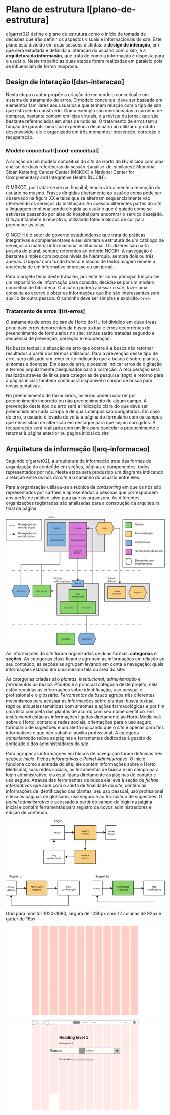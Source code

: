 # Plano de estrutura l[plano-de-estrutura]

c[garret02] define o plano de estrutura como o início da tomada de decisões que irão definir os aspectos visuais e informacionais do _site_. Este plano está dividido em duas sessões distintas: o **design de interação**, em que será estudada e definida a interação do usuário com o _site_, e a **arquitetura da informação**, que trata de como a informação é disposta para o usuário. Neste trabalho as duas etapas foram realizadas em paralelo pois se influenciam de forma recíproca.

## Design de interação l[dsn-interacao]

Nesta etapa o autor propõe a criação de um modelo conceitual e um sistema de tratamento de erros. O modelo conceitual deve ser baseado em elementos familiares aos usuários e que tenham relação com o tipo de _site_ que está sendo construído. Como exemplo são mencionados o carrinho de compras, bastante comum em lojas virtuais, e a revista ou jornal, que são bastante referenciados em sites de notícias. O tratamento de erros tem a função de garantir uma boa experiência de usuário ao utilizar o produto desenvolvido, ele é organizado em três momentos: prevenção, correção e recuperação.

### Modelo conceitual l[mod-conceitual]

A criação de um modelo conceitual do _site_ do Horto do HU iniciou com uma análise de duas referências da sessão r[analise-de-similares]: Memorial Sloan Kettering Cancer Center (MSKCC) e National Center for Complementary and Integrative Health (NCCIH).

O MSKCC, por tratar-se de um hospital, emula virtualmente a recepção do usuário no mesmo. Frases dirigidas diretamente ao usuário como pode ser observado na figura XX e telas que se alternam sequencialmente vão oferecendo os serviços da instituição. Ao acessar diferentes partes do _site_ a linguagem continua sendo dirigida ao usuário que é guiado como se estivesse passando por alas do hospital para encontrar o serviço desejado. O _layout_ também é receptivo, utilizando fotos e blocos de cor para preencher as telas.

O NCCIH é o setor do governo estadunidense que trata de práticas integrativas e complementares e seu _site_ tem a estrutura de um catálogo de serviços ou material informacional institucional. Os dizeres são na 1a pessoa do plural, sempre referentes ao próprio NCCIH. A navegação é bastante simples com poucos níveis de hierarquia, sempre dois ou três apenas. O _layout_ com fundo branco e blocos de texto/imagem remete à aparência de um informativo impresso ou um jornal.

Para o projeto tema deste trabalho, por este ter como principal função ser um repositório de informação para consulta, decidiu-se por um modelo conceitual de biblioteca. O usuário poderá acessar o _site_, fazer uma consulta ao acervo e obter as informações que lhe são interessantes sem auxílio de outra pessoa. O caminho deve ser simples e explícito.<++> 

### Tratamento de erros l[trt-erros]

O tratamento de erros do _site_ do Horto do HU foi dividido em duas áreas principais: erros decorrentes da busca textual e erros decorrentes do preenchimento de formulários no site; ambas serão tratadas segundo a sequência de prevenção, correção e recuperação.

Na busca textual, a situação de erro que ocorre é a busca não retornar resultados a partir dos termos utilizados. Para a prevenção desse tipo de erro, será utilizado um texto curto indicando que a busca é sobre plantas, sintomas e doenças. Em caso de erro, é possível indicar erros de digitação e termos popularmente pesquisados para a correção. A recuperação será realizada através de links para categorias de pesquisa (_tags_) e retorno para a página inicial; também continuará disponível o campo de busca para novas tentativas.

No preenchimento de formulários, os erros podem ocorrer por preenchimento incorreto ou não preenchimento de algum campo. A prevenção deste tipo de erro será a indicação clara do que deve ser preenchido em cada campo e de quais campos são obrigatórios. Em caso de erro, o usuário é levado de volta à página do formulário com os campos que necessitam de alteração em destaque para que sejam corrigidos. A recuperação será realizada com um link para cancelar o preenchimento e retornar à página anterior ou página inicial do _site_

## Arquitetura da informação l[arq-informacao]

Segundo c[garret02], a arquitetura da informação trata das formas de organização do conteúdo em seções, páginas e componentes, todos representados por nós. Nesta etapa será produzido um diagrama indicando a relação entre os nós do _site_ e o caminho do usuário entre eles. 

Para a organização utilizou-se a técnica de _cardsorting_ em que os nós são representados por cartões e apresentados a pessoas que correspondem aos perfis de público-alvo para que os organizem. As diferentes organizações registradas são analisadas para a construção da arquitetura final da página.

![arq-info-img](../tex/images/diagramas/v3.png "Esquema estrutural do site")

As informações do _site_ foram organizadas de duas formas: **categorias** e **seções**. As categorias classificam e agrupam as informações em relação ao seu conteúdo, as seções as agrupam levando em conta a navegação: quais informações estarão em uma mesma tela ou área do site.

As categorias criadas são _plantas_, _institucional_, _administração_ e _ferramentas de busca_. _Plantas_ é a principal categoria deste projeto, nela estão reunidas as informações sobre identificação, uso pessoal e profissional e o glossário. _Ferramentas de bsuca_ agrupa três diferentes mecanismos para acessar as informações sobre plantas: busca textual, _tags_ ou etiquetas temáticas com sintomas e ações farmacológicas e por fim uma lista completa das plantas de acordo com seu nome científico. Em _institucional_ estão as informações ligadas diretamente ao Horto Medicinal: sobre o Horto, contato e redes sociais, orientações para o uso seguro, formulário de sugestões e um alerta indicando que o _site_ é apenas para fins informativos e que não substitui auxílio profissional. A categoria _administração_ reúne as páginas e ferramentas dedicadas à gestão do conteúdo e dos administradores do _site_.

Para agrupar as informações em blocos de navegação foram definidas três seções: _Início_, _Fichas informativas_ e _Painel Administrativo_. O início funciona como a entrada do site, ele contém informações sobre o Horto Medicinal, suas redes sociais, as ferramentas de busca e um campo para login administrativo; ela está ligada diretamente às páginas de contato e uso seguro. Através das ferramentas de busca ela leva à seção de _fichas informativas_ que abre com o alerta de finalidade do _site_, contém as informações de identificação das plantas, seu uso pessoal, uso profissional e leva às páginas de glossário, uso seguro e ao formulário de sugestões. O _painel administrativo_ é acessado a partir do campo de login na página inicial e contém ferramentas para registro de novos administradores e edição de conteúdo.

![arq-info-img](../tex/images/diagramas/detalhamento.png "Detalhamento dos elementos interativos do site.")

Grid para monitor 1920x1080, largura de 1280px com 12 colunas de 92px e gutter de 16px

![arq-info-img](../tex/images/esqueletos/grid.png "Grid proposto <++descrição>")

![arq-info-img](../tex/images/esqueletos/inicio.png "Esqueleto da página inicial do site")
